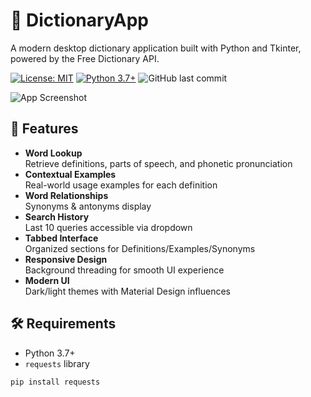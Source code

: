 # 📖 DictionaryApp

A modern desktop dictionary application built with Python and Tkinter, powered by the Free Dictionary API.

[![License: MIT](https://img.shields.io/badge/License-MIT-yellow.svg)](https://opensource.org/licenses/MIT)
[![Python 3.7+](https://img.shields.io/badge/Python-3.7%2B-blue.svg)](https://www.python.org/)
![GitHub last commit](https://img.shields.io/github/last-commit/Ank-Pal/Dictionary-App)

![App Screenshot](https://via.placeholder.com/800x500.png?text=LexiVision+Screenshot) <!-- Add actual screenshot -->

## 🌟 Features

- **Word Lookup**  
  Retrieve definitions, parts of speech, and phonetic pronunciation
- **Contextual Examples**  
  Real-world usage examples for each definition
- **Word Relationships**  
  Synonyms & antonyms display
- **Search History**  
  Last 10 queries accessible via dropdown
- **Tabbed Interface**  
  Organized sections for Definitions/Examples/Synonyms
- **Responsive Design**  
  Background threading for smooth UI experience
- **Modern UI**  
  Dark/light themes with Material Design influences

## 🛠️ Requirements

- Python 3.7+
- `requests` library

```bash
pip install requests
